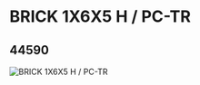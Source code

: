 # BRICK 1X6X5 H / PC-TR
## 44590
![BRICK 1X6X5 H / PC-TR](https://lc-www-live-s.legocdn.com/media/bricks/5/2/4216425.jpg)